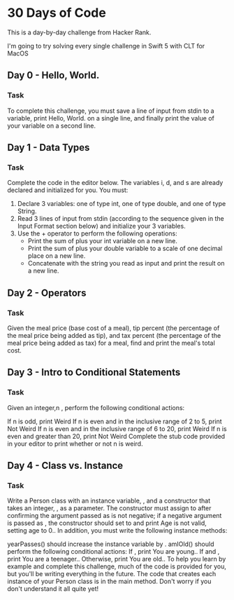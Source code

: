 # 30 Days of Code
This is a day-by-day challenge from Hacker Rank.

I'm going to try solving every single challenge in Swift 5 with CLT for MacOS


## Day 0 - Hello, World.

### Task
To complete this challenge, you must save a line of input from stdin to a variable, print Hello, World. on a single line, and finally print the value of your variable on a second line.


## Day 1 - Data Types

### Task
Complete the code in the editor below. The variables i, d, and s are already declared and initialized for you. You must:
1. Declare 3 variables: one of type int, one of type double, and one of type String.
2. Read 3 lines of input from stdin (according to the sequence given in the Input Format section below) and initialize your 3 variables.
3. Use the + operator to perform the following operations:
    * Print the sum of  plus your int variable on a new line.
    * Print the sum of  plus your double variable to a scale of one decimal place on a new line.
    * Concatenate  with the string you read as input and print the result on a new line.


## Day 2 - Operators

### Task
Given the meal price (base cost of a meal), tip percent (the percentage of the meal price being added as tip), and tax percent (the percentage of the meal price being added as tax) for a meal, find and print the meal's total cost.


## Day 3 - Intro to Conditional Statements

### Task
Given an integer,n , perform the following conditional actions:

If n is odd, print Weird
If n is even and in the inclusive range of 2 to 5, print Not Weird
If n is even and in the inclusive range of 6 to 20, print Weird
If n is even and greater than 20, print Not Weird
Complete the stub code provided in your editor to print whether or not n is weird.


## Day 4 - Class vs. Instance

### Task
Write a Person class with an instance variable, , and a constructor that takes an integer, , as a parameter. The constructor must assign  to  after confirming the argument passed as  is not negative; if a negative argument is passed as , the constructor should set  to  and print Age is not valid, setting age to 0.. In addition, you must write the following instance methods:

yearPasses() should increase the  instance variable by .
amIOld() should perform the following conditional actions:
If , print You are young..
If  and , print You are a teenager..
Otherwise, print You are old..
To help you learn by example and complete this challenge, much of the code is provided for you, but you'll be writing everything in the future. The code that creates each instance of your Person class is in the main method. Don't worry if you don't understand it all quite yet!
